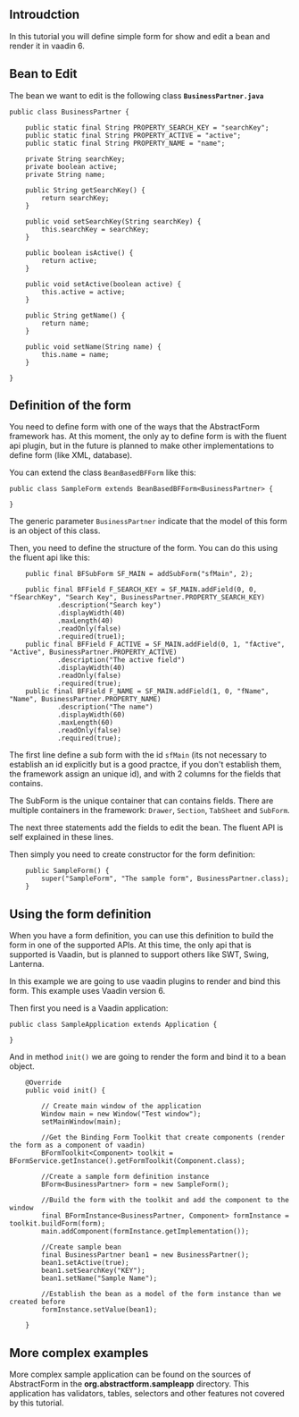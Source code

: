 Introudction
---------------

In this tutorial you will define simple form for show and edit a bean and render it in vaadin 6.

Bean to Edit
------------------------

The bean we want to edit is the following class __`BusinessPartner.java`__ 

	public class BusinessPartner {

		public static final String PROPERTY_SEARCH_KEY = "searchKey";
		public static final String PROPERTY_ACTIVE = "active";
		public static final String PROPERTY_NAME = "name";

		private String searchKey;
		private boolean active;
		private String name;

		public String getSearchKey() {
			return searchKey;
		}

		public void setSearchKey(String searchKey) {
			this.searchKey = searchKey;
		}

		public boolean isActive() {
			return active;
		}
	
		public void setActive(boolean active) {
			this.active = active;
		}
	
		public String getName() {
			return name;
		}
	
		public void setName(String name) {
			this.name = name;
		}

	}
	
Definition of the form
----------------------

You need to define form with one of the ways that the AbstractForm framework has. At this moment, the only ay to define form is 
with the fluent api plugin, but in the future is planned to make other implementations to define form (like XML, database).

You can extend the class `BeanBasedBFForm` like this:

	public class SampleForm extends BeanBasedBFForm<BusinessPartner> {
	
	}
	
The generic parameter `BusinessPartner` indicate that the model of this form is an object of this class.

Then, you need to define the structure of the form. You can do this using the fluent api like this:

		public final BFSubForm SF_MAIN = addSubForm("sfMain", 2);
	
		public final BFField F_SEARCH_KEY = SF_MAIN.addField(0, 0, "fSearchKey", "Search Key", BusinessPartner.PROPERTY_SEARCH_KEY)
				.description("Search key")
				.displayWidth(40)
				.maxLength(40)
				.readOnly(false)
				.required(true1);
		public final BFField F_ACTIVE = SF_MAIN.addField(0, 1, "fActive", "Active", BusinessPartner.PROPERTY_ACTIVE)
				.description("The active field")
				.displayWidth(40)
				.readOnly(false)
				.required(true);
		public final BFField F_NAME = SF_MAIN.addField(1, 0, "fName", "Name", BusinessPartner.PROPERTY_NAME)
				.description("The name")
				.displayWidth(60)
				.maxLength(60)
				.readOnly(false)
				.required(true);

The first line define a sub form with the id `sfMain` (its not necessary to establish an id explicitly but is a good practce, 
if you don't establish them, the framework assign an unique id), and with 2 columns for the fields that contains.

The SubForm is the unique container that can contains fields. There are multiple containers in the framework: `Drawer`, `Section`,
`TabSheet` and `SubForm`.

The next three statements add the fields to edit the bean. The fluent API is self explained in these lines.

Then simply you need to create constructor for the form definition:

		public SampleForm() {
			super("SampleForm", "The sample form", BusinessPartner.class);
		}
	
Using the form definition
-------------------------

When you have a form definition, you can use this definition to build the form in one of the supported APIs. At this time, the only
api that is supported is Vaadin, but is planned to support others like SWT, Swing, Lanterna.

In this example we are going to use vaadin plugins to render and bind this form. This example uses Vaadin version 6.

Then first you need is a Vaadin application:

	public class SampleApplication extends Application {

	}
	
And in method `init()` we are going to render the form and bind it to a bean object.

		@Override
		public void init() {
	
			// Create main window of the application
			Window main = new Window("Test window");
			setMainWindow(main);
			
			//Get the Binding Form Toolkit that create components (render the form as a component of vaadin)
			BFormToolkit<Component> toolkit = BFormService.getInstance().getFormToolkit(Component.class); 
			
			//Create a sample form definition instance 
			BForm<BusinessPartner> form = new SampleForm();
			
			//Build the form with the toolkit and add the component to the window
			final BFormInstance<BusinessPartner, Component> formInstance = toolkit.buildForm(form);
			main.addComponent(formInstance.getImplementation());
			
			//Create sample bean
			final BusinessPartner bean1 = new BusinessPartner();
			bean1.setActive(true);
			bean1.setSearchKey("KEY");
			bean1.setName("Sample Name");
			
			//Establish the bean as a model of the form instance than we created before
			formInstance.setValue(bean1);
			
		}

More complex examples
---------------------

More complex sample application can be found on the sources of AbstractForm in the __org.abstractform.sampleapp__ directory. This
application has validators, tables, selectors and other features not covered by this tutorial.

